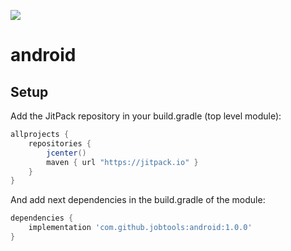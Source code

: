 
[![](https://jitpack.io/v/jobtools/android.svg)](https://jitpack.io/#jobtools/android)

# android


## Setup
Add the JitPack repository in your build.gradle (top level module):
```gradle
allprojects {
    repositories {
        jcenter()
        maven { url "https://jitpack.io" }
    }
}
```

And add next dependencies in the build.gradle of the module:
```gradle
dependencies {
    implementation 'com.github.jobtools:android:1.0.0'
}
```
